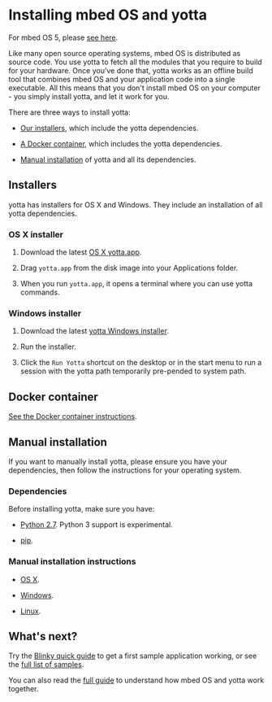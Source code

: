 # Installing mbed OS and yotta

<span class="tips">For mbed OS 5, please [see here](https://docs.mbed.com/docs/mbed-os-handbook/en/5.1/).</span>

Like many open source operating systems, mbed OS is distributed as source code. You use yotta to fetch all the modules that you require to build for your hardware. Once you’ve done that, yotta works as an offline build tool that combines mbed OS and your application code into a single executable. All this means that you don't install mbed OS on your computer - you simply install yotta, and let it work for you.

There are three ways to install yotta: 

* [Our installers](#installers), which include the yotta dependencies.

* [A Docker container](#docker-container), which includes the yotta dependencies. 

* [Manual installation](#manual-installation) of yotta and all its dependencies.

## Installers

yotta has installers for OS X and Windows. They include an installation of all yotta dependencies. 

### OS X installer

1. Download the latest [OS X yotta.app](https://www.mbed.com/en/development/software/mbed-yotta/#Installing_yotta).

1. Drag ``yotta.app`` from the disk image into your Applications folder.

1. When you run ``yotta.app``, it opens a terminal where you can use yotta commands.

### Windows installer

1. Download the latest [yotta Windows installer](https://www.mbed.com/en/development/software/mbed-yotta/#Installing_yotta).

1. Run the installer.

1. Click the ``Run Yotta`` shortcut on the desktop or in the start menu to run a session with the yotta path temporarily pre-pended to system path.

## Docker container

[See the Docker container instructions](docker_install.md).

## Manual installation

If you want to manually install yotta, please ensure you have your dependencies, then follow the instructions for your operating system.

### Dependencies

Before installing yotta, make sure you have:

* [Python 2.7](https://www.python.org/download/releases/2.7/). Python 3 support is experimental.

* [pip](https://pypi.python.org/pypi/pip).

### Manual installation instructions

* [OS X](http://yottadocs.mbed.com/#installing-on-osx).

* [Windows](http://yottadocs.mbed.com/#installing-on-windows).

* [Linux](http://yottadocs.mbed.com/#installing-on-linux).

## What's next?

Try the [Blinky quick guide](FirstProjectmbedOS.md) to get a first sample application working, or see the [full list of samples](GetTheCode.md).

You can also read the [full guide](Full_Guide/app_on_yotta.md) to understand how mbed OS and yotta work together. 

